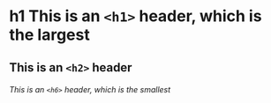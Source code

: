 # h1 This is an `<h1>` header, which is the largest
## This is an `<h2>` header

###### This is an `<h6>` header, which is the smallest
